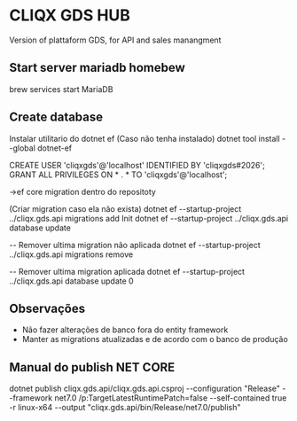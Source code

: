 # CLIQX GDS HUB
Version of plattaform GDS, for API and sales manangment

## Start server mariadb homebew
brew services start MariaDB

## Create database
Instalar utilitario do dotnet ef (Caso não tenha instalado)
dotnet tool install --global dotnet-ef

CREATE USER 'cliqxgds'@'localhost' IDENTIFIED BY 'cliqxgds#2026';
GRANT ALL PRIVILEGES ON * . * TO 'cliqxgds'@'localhost';

->ef core migration dentro do repositoty

(Criar migration caso ela não exista)
dotnet ef --startup-project ../cliqx.gds.api migrations add Init
dotnet ef --startup-project ../cliqx.gds.api database update    


-- Remover ultima migration não aplicada
dotnet ef --startup-project ../cliqx.gds.api migrations remove

-- Remover ultima migration aplicada
dotnet ef --startup-project ../cliqx.gds.api database update 0

## Observações

- Não fazer alterações de banco fora do entity framework
- Manter as migrations atualizadas e de acordo com o banco de produção

## Manual do publish NET CORE
dotnet publish cliqx.gds.api/cliqx.gds.api.csproj --configuration "Release" --framework net7.0 /p:TargetLatestRuntimePatch=false --self-contained true -r linux-x64 --output "cliqx.gds.api/bin/Release/net7.0/publish"

